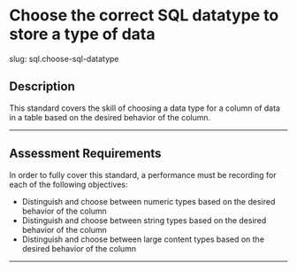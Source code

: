 
# Choose the correct SQL datatype to store a type of data

slug: sql.choose-sql-datatype

## Description
This standard covers the skill of choosing a data type for a column of data in a table based on the desired behavior of the column.

---
## Assessment Requirements
In order to fully cover this standard, a performance must be recording for each of the following objectives:

- Distinguish and choose between numeric types based on the desired behavior of the column
- Distinguish and choose between string types based on the desired behavior of the column
- Distinguish and choose between large content types based on the desired behavior of the column

---
